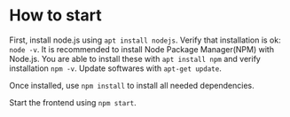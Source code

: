 # How to start

First, install node.js using `apt install nodejs`. Verify that installation is ok: `node -v`. It is recommended to install Node Package Manager(NPM) with Node.js. You are able to install these with `apt install npm` and verify installation `npm -v`. Update softwares with `apt-get update`.

Once installed, use `npm install` to install all needed dependencies. 

Start the frontend using `npm start`. 
